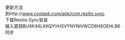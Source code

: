 ﻿更新方法<br>
到http://www.coolapk.com/apk/com.resilio.sync<br>
下载Resilio Sync安装<br>
输入密钥BU4K44LKKQYVHSVYNYNIVWCD6HSOEHLB6<br>
同步<br> 

